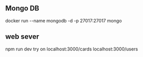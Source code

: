 
## Mongo DB
docker run --name mongodb -d -p 27017:27017 mongo

## web sever
npm run dev
try on
localhost:3000/cards
localhost:3000/users
